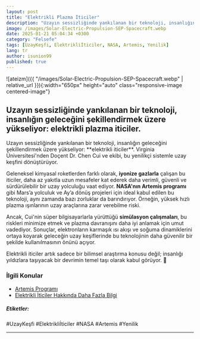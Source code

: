 ```yaml
---
layout: post
title: "Elektrikli Plazma İticiler"
description: "Uzayın sessizliğinde yankılanan bir teknoloji, insanlığın geleceğini şekillendirmek üzere yükseliyor: elektrikli plazma iticiler."
image: /images/Solar-Electric-Propulsion-SEP-Spacecraft.webp
date: 2025-01-21 05:04:34 +0300
category: "Felsefe"
tags: [UzayKeşfi, Elektrikliİticiler, NASA, Artemis, Yenilik]
lang: tr
author: isunion99
published: true
---
```





![ateizm]({{ "/images/Solar-Electric-Propulsion-SEP-Spacecraft.webp" | relative_url }}){:width="650px" height="auto" class="responsive-image centered-image"}

## **Uzayın sessizliğinde yankılanan bir teknoloji, insanlığın geleceğini şekillendirmek üzere yükseliyor: elektrikli plazma iticiler.**  



<div class="frame">
  <p>Uzayın sessizliğinde yankılanan bir teknoloji, insanlığın geleceğini şekillendirmek üzere yükseliyor: **elektrikli iticiler**. Virginia Üniversitesi'nden Doçent Dr. Chen Cui ve ekibi, bu yenilikçi sistemle uzay keşfini dönüştürüyor. 

Geleneksel kimyasal roketlerden farklı olarak, **iyonize gazlarla** çalışan bu iticiler, daha az yakıtla uzun mesafeler kat ederek daha verimli, güvenli ve sürdürülebilir bir uzay yolculuğu vaat ediyor. **NASA'nın Artemis programı** gibi Mars’a yolculuk ve Ay’a dönüş projeleri için ideal kabul edilen bu teknoloji, aynı zamanda bazı zorluklar da barındırıyor. Örneğin, yüksek hızlı plazma ışınlarının uzay araçlarına zarar verebilme riski.

Ancak, Cui'nin süper bilgisayarlarla yürüttüğü **simülasyon çalışmaları**, bu riskleri minimize etmek ve plazma davranışını daha iyi anlamak için umut vadediyor. Sonuçlar, elektronların karmaşık ısı akışı ve soğuma dinamiklerini ortaya koyarak geleceğin uzay keşiflerinde bu teknolojinin daha güvenilir bir şekilde kullanılmasının önünü açıyor. 

Elektrikli iticiler artık sadece bir bilimsel araştırma konusu değil; insanlığı yıldızlara taşıyacak bir devrimin temel taşı olarak kabul görüyor. 🚀
</p>
</div>
 


### İlgili Konular
- [Artemis Programı](https://www.nasa.gov/specials/artemis/)
- [Elektrikli İticiler Hakkında Daha Fazla Bilgi](https://en.wikipedia.org/wiki/Ion_thruster)



##### Etiketler:
#UzayKeşfi #Elektrikliİticiler #NASA #Artemis #Yenilik

---